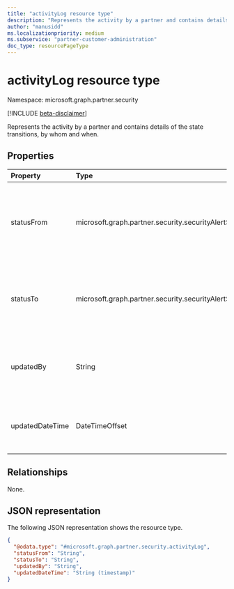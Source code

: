 ```yaml
---
title: "activityLog resource type"
description: "Represents the activity by a partner and contains details of the state transitions, by whom and when."
author: "manusidd"
ms.localizationpriority: medium
ms.subservice: "partner-customer-administration"
doc_type: resourcePageType
---
```


# activityLog resource type

Namespace: microsoft.graph.partner.security

[!INCLUDE [beta-disclaimer](../../includes/beta-disclaimer.md)]

Represents the activity by a partner and contains details of the state transitions, by whom and when.

## Properties
|Property|Type|Description|
|:---|:---|:---|
|statusFrom|microsoft.graph.partner.security.securityAlertStatus|The status of the alert before the status update activity by partner. The possible values are: `active`, `resolved`, `investigating`, `unknownFutureValue`.|
|statusTo|microsoft.graph.partner.security.securityAlertStatus|he status of the alert after the status update activity by partner. The possible values are: `active`, `resolved`, `investigating`, `unknownFutureValue`.|
|updatedBy|String|The upn of the partner user who did the status update activity. This is set by the system and cannot be set by the caller.|
|updatedDateTime|DateTimeOffset|The date and time for the status update activity. This is set by the system and cannot be set by the caller.|

## Relationships
None.

## JSON representation
The following JSON representation shows the resource type.
<!-- {
  "blockType": "resource",
  "@odata.type": "microsoft.graph.partner.security.activityLog"
}
-->
``` json
{
  "@odata.type": "#microsoft.graph.partner.security.activityLog",
  "statusFrom": "String",
  "statusTo": "String",
  "updatedBy": "String",
  "updatedDateTime": "String (timestamp)"
}
```

